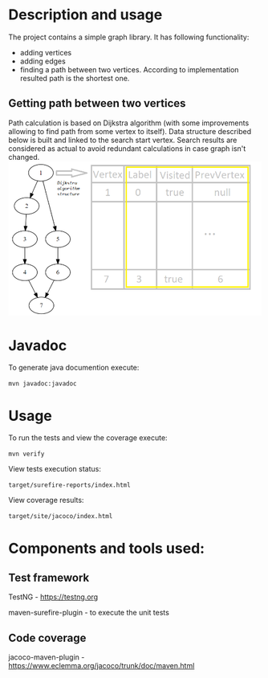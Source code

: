 # Description and usage
The project contains a simple graph library. It has following functionality:
* adding vertices
* adding edges
* finding a path between two vertices. According to implementation resulted path is the shortest one.

## Getting path between two vertices
Path calculation is based on Dijkstra algorithm (with some improvements allowing to find path from some vertex to itself).
Data structure described below is built and linked to the search start vertex.
Search results are considered as actual to avoid redundant calculations in case graph isn't changed.
![Internal structures](Internals.png)

# Javadoc

To generate java documention execute:

`mvn javadoc:javadoc`

# Usage

To run the tests and view the coverage execute:

`mvn verify`

View tests execution status:

`target/surefire-reports/index.html`

View coverage results:

`target/site/jacoco/index.html`

# Components and tools used:

## Test framework

TestNG - https://testng.org

maven-surefire-plugin - to execute the unit tests

## Code coverage

jacoco-maven-plugin - https://www.eclemma.org/jacoco/trunk/doc/maven.html